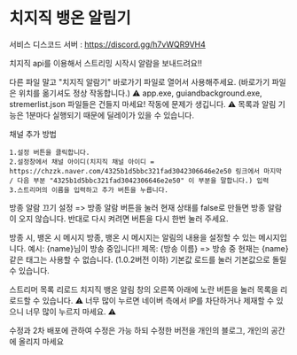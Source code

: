 # 치지직 뱅온 알림기

서비스 디스코드 서버 : https://discord.gg/h7vWQR9VH4

치지직 api를 이용해서 스트리밍 시작시 알람을 보내드려요!!

다른 파일 말고 "치지직 알람기" 바로가기 파일로 열어서 사용해주세요. (바로가기 파일은 위치를 옮기셔도 정상 작동합니다.)
⚠️ app.exe, guiandbackground.exe, stremerlist.json 파일들은 건들지 마세요! 작동에 문제가 생깁니다. ⚠️
목록과 알림 기능은 1분마다 실행되기 때문에 딜레이가 있을 수 있습니다.

채널 추가 방법

	1.설정 버튼을 클릭합니다.
	2.설정창에서 채널 아이디(치지직 채널 아이디 = https://chzzk.naver.com/4325b1d5bbc321fad3042306646e2e50 링크에서 마지막 / 다음 부분 "4325b1d5bbc321fad3042306646e2e50" 이 부분을 말합니다.) 입력
	3.스트리머의 이름을 입력하고 추가 버튼을 누릅니다.
방종 알람 끄기
	설정 => 방종 알람 버튼을 눌러 현재 상태를 false로 만들면 방종 알람이 오지 않습니다.
	반대로 다시 켜려면 버튼을 다시 한번 눌러 주세요.

방종 시, 뱅온 시 메시지
	방종, 뱅온 시 메시지는 알림의 내용을 설정할 수 있는 메시지입니다.
	예시: {name}님이 방송 중입니다!! 제목: {방송 이름} => 방송 중
	현재는 {name} 같은 태그는 사용할 수 없습니다. (1.0.2버전 이하)
	기본값 로드를 눌러 기본값으로 돌릴 수 있습니다.

스트리머 목록 리로드
	치지직 뱅온 알림 창의 오른쪽 아래에 노란 버튼을 눌러 목록을 리로드할 수 있습니다.
	⚠️ 너무 많이 누르면 네이버 측에서 IP를 차단하거나 제재할 수 있으니 너무 많이 누르지 마세요. ⚠️

수정과 2차 배포에 관하여
수정은 가능 하되 수정한 버전을 개인의 블로그, 개인의 공간에 올리지 마세요
